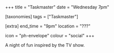+++
title = "Taskmaster"
date = "Wednesday 7pm"

[taxonomies]
tags = ["Taskmaster"]

[extra]
end_time = "9pm"
location = "???"

icon = "ph-envelope"
colour = "social"
+++

A night of fun inspired by the TV show.